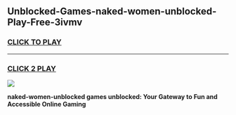 
## Unblocked-Games-naked-women-unblocked-Play-Free-3ivmv
<h3>
<a href="https://premium76.site?title=naked-women-unblocked&ref=10A">CLICK TO PLAY</a></h3>
<hr>

<h3>
<a href="https://premium76.site?title=naked-women-unblocked&ref=10A">CLICK 2 PLAY</a>
  
</h3>

<a href="https://premium76.site?title=naked-women-unblocked&ref=10A"><img src="https://clearcache.store/games.png"></a>


**naked-women-unblocked games unblocked: Your Gateway to Fun and Accessible Online Gaming**
